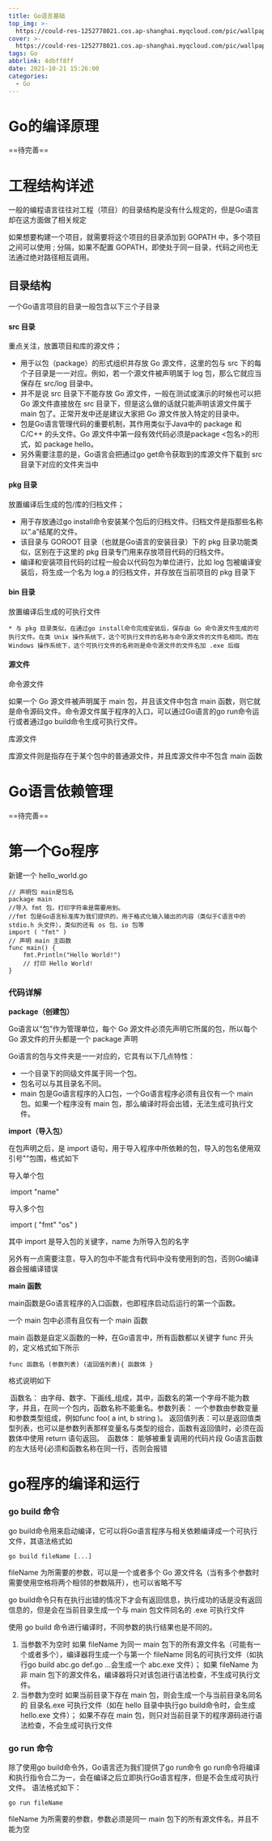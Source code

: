 ```yaml
---
title: Go语言基础
top_img: >-
  https://could-res-1252778021.cos.ap-shanghai.myqcloud.com/pic/wallpaper/fdafcf5fe7ef277b7af4e59127a0fa78.jpg
cover: >-
  https://could-res-1252778021.cos.ap-shanghai.myqcloud.com/pic/wallpaper/fdafcf5fe7ef277b7af4e59127a0fa78.jpg
tags: Go
abbrlink: 4dbff8ff
date: 2021-10-21 15:26:00
categories:
  - Go
---
```




# Go的编译原理

==待完善==

# 工程结构详述

一般的编程语言往往对工程（项目）的目录结构是没有什么规定的，但是Go语言却在这方面做了相关规定

如果想要构建一个项目，就需要将这个项目的目录添加到 GOPATH 中，多个项目之间可以使用 ; 分隔，如果不配置 GOPATH，即使处于同一目录，代码之间也无法通过绝对路径相互调用。

## 目录结构

一个Go语言项目的目录一般包含以下三个子目录

#### src 目录

重点关注，放置项目和库的源文件；

 * 用于以包（package）的形式组织并存放 Go 源文件，这里的包与 src 下的每个子目录是一一对应。例如，若一个源文件被声明属于 log 包，那么它就应当保存在 src/log 目录中。
* 并不是说 src 目录下不能存放 Go 源文件，一般在测试或演示的时候也可以把 Go 源文件直接放在 src 目录下，但是这么做的话就只能声明该源文件属于 main 包了。正常开发中还是建议大家把 Go 源文件放入特定的目录中。
* 包是Go语言管理代码的重要机制，其作用类似于Java中的 package 和 C/C++ 的头文件。Go 源文件中第一段有效代码必须是package <包名>的形式，如 package hello。
* 另外需要注意的是，Go语言会把通过go get命令获取到的库源文件下载到 src 目录下对应的文件夹当中

#### pkg 目录

放置编译后生成的包/库的归档文件；

 * 用于存放通过go install命令安装某个包后的归档文件。归档文件是指那些名称以“.a”结尾的文件。
* 该目录与 GOROOT 目录（也就是Go语言的安装目录）下的 pkg 目录功能类似，区别在于这里的 pkg 目录专门用来存放项目代码的归档文件。
* 编译和安装项目代码的过程一般会以代码包为单位进行，比如 log 包被编译安装后，将生成一个名为 log.a 的归档文件，并存放在当前项目的 pkg 目录下

#### bin 目录

放置编译后生成的可执行文件

	* 与 pkg 目录类似，在通过go install命令完成安装后，保存由 Go 命令源文件生成的可执行文件。在类 Unix 操作系统下，这个可执行文件的名称与命令源文件的文件名相同。而在 Windows 操作系统下，这个可执行文件的名称则是命令源文件的文件名加 .exe 后缀

#### 源文件

命令源文件

如果一个 Go 源文件被声明属于 main 包，并且该文件中包含 main 函数，则它就是命令源码文件。命令源文件属于程序的入口，可以通过Go语言的go run命令运行或者通过go build命令生成可执行文件。

库源文件

库源文件则是指存在于某个包中的普通源文件，并且库源文件中不包含 main 函数



# Go语言依赖管理

==待完善==



# 第一个Go程序

新建一个 hello_world.go

```
// 声明包 main是包名
package main
//导入 fmt 包，打印字符串是需要用到。 
//fmt 包是Go语言标准库为我们提供的，用于格式化输入输出的内容（类似于C语言中的 stdio.h 头文件），类似的还有 os 包、io 包等 
import ( "fmt" ) 
// 声明 main 主函数 
func main() {
	fmt.Println("Hello World!")     
	// 打印 Hello World! 
}
```



### 代码详解

**package（创建包）**

Go语言以“包”作为管理单位，每个 Go 源文件必须先声明它所属的包，所以每个 Go 源文件的开头都是一个 package 声明

Go语言的包与文件夹是一一对应的，它具有以下几点特性：

 * 一个目录下的同级文件属于同一个包。
* 包名可以与其目录名不同。
* main 包是Go语言程序的入口包，一个Go语言程序必须有且仅有一个 main 包。如果一个程序没有 main 包，那么编译时将会出错，无法生成可执行文件。

**import（导入包）**

在包声明之后，是 import 语句，用于导入程序中所依赖的包，导入的包名使用双引号""包围，格式如下

导入单个包   

​	 import "name"

导入多个包   

​	 import ( "fmt" "os" )

其中 import 是导入包的关键字，name 为所导入包的名字

另外有一点需要注意，导入的包中不能含有代码中没有使用到的包，否则Go编译器会报编译错误

**main 函数**

main函数是Go语言程序的入口函数，也即程序启动后运行的第一个函数。    

一个 main 包中必须有且仅有一个 main 函数

main 函数是自定义函数的一种，在Go语言中，所有函数都以关键字 func 开头的，定义格式如下所示    

```
func 函数名 (参数列表) (返回值列表){ 函数体 }    
```

格式说明如下        

​		函数名：        由字母、数字、下画线_组成，其中，函数名的第一个字母不能为数字，并且，在同一个包内，函数名称不能重名。
​        参数列表：    一个参数由参数变量和参数类型组成，例如func foo( a int, b string )。
​        返回值列表：可以是返回值类型列表，也可以是参数列表那样变量名与类型的组合，函数有返回值时，必须在函数体中使用 return 语句返回。
​        函数体：        能够被重复调用的代码片段
Go语言函数的左大括号{必须和函数名称在同一行，否则会报错



# go程序的编译和运行

### go build 命令

go build命令用来启动编译，它可以将Go语言程序与相关依赖编译成一个可执行文件，其语法格式如

```
go build fileName [...]
```

fileName 为所需要的参数，可以是一个或者多个 Go 源文件名（当有多个参数时需要使用空格将两个相邻的参数隔开），也可以省略不写

go build命令只有在执行出错的情况下才会有返回信息，执行成功的话是没有返回信息的，但是会在当前目录生成一个与 main 包文件同名的 .exe 可执行文件

使用 go build 命令进行编译时，不同参数的执行结果也是不同的。

1) 当参数不为空时
    如果 fileName 为同一 main 包下的所有源文件名（可能有一个或者多个），编译器将生成一个与第一个 fileName 同名的可执行文件（如执行go build abc.go def.go ...会生成一个 abc.exe 文件）；
    如果 fileName 为非 main 包下的源文件名，编译器将只对该包进行语法检查，不生成可执行文件。
2) 当参数为空时
        如果当前目录下存在 main 包，则会生成一个与当前目录名同名的 目录名.exe 可执行文件（如在 hello 目录中执行go build命令时，会生成 hello.exe 文件）；
        如果不存在 main 包，则只对当前目录下的程序源码进行语法检查，不会生成可执行文件

### go run 命令
除了使用go build命令外，Go语言还为我们提供了go run命令
go run命令将编译和执行指令合二为一，会在编译之后立即执行Go语言程序，但是不会生成可执行文件。
语法格式如下：

```
go run fileName
```

fileName 为所需要的参数，参数必须是同一 main 包下的所有源文件名，并且不能为空







